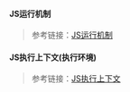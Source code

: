 #### JS运行机制

> 参考链接：[JS运行机制](https://www.cxymsg.com/guide/mechanism.html#javascript%E6%89%A7%E8%A1%8C)

#### JS执行上下文(执行环境)

> 参考链接：[JS执行上下文](https://www.cxymsg.com/guide/hoisting.html#%E5%89%8D%E8%A8%80)


